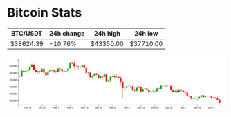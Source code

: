 # Bitcoin Stats

BTC/USDT|24h change|24h high|24h low|
|---|---|---|---|
|$38624.39|-10.76%|$43350.00|$37710.00|

<img src="./chart.svg">
